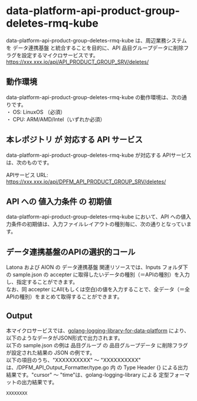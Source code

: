 # data-platform-api-product-group-deletes-rmq-kube

data-platform-api-product-group-deletes-rmq-kube は、周辺業務システム　を データ連携基盤 と統合することを目的に、API 品目グループデータに削除フラグを設定するマイクロサービスです。  
https://xxx.xxx.io/api/API_PRODUCT_GROUP_SRV/deletes/

## 動作環境
data-platform-api-product-group-deletes-rmq-kube の動作環境は、次の通りです。  
・ OS: LinuxOS （必須）  
・ CPU: ARM/AMD/Intel（いずれか必須）  

## 本レポジトリ が 対応する API サービス
data-platform-api-product-group-deletes-rmq-kube が対応する APIサービス は、次のものです。

APIサービス URL: https://xxx.xxx.io/api/DPFM_API_PRODUCT_GROUP_SRV/deletes/

## API への 値入力条件 の 初期値
data-platform-api-product-group-deletes-rmq-kube において、API への値入力条件の初期値は、入力ファイルレイアウトの種別毎に、次の通りとなっています。  

## データ連携基盤のAPIの選択的コール

Latona および AION の データ連携基盤 関連リソースでは、Inputs フォルダ下の sample.json の accepter に取得したいデータの種別（＝APIの種別）を入力し、指定することができます。  
なお、同 accepter にAll(もしくは空白)の値を入力することで、全データ（＝全APIの種別）をまとめて取得することができます。  

## Output  
本マイクロサービスでは、[golang-logging-library-for-data-platform](https://github.com/latonaio/golang-logging-library-for-data-platform) により、以下のようなデータがJSON形式で出力されます。  
以下の sample.json の例は 品目グループ の 品目グループデータ に削除フラグが設定された結果の JSON の例です。  
以下の項目のうち、"XXXXXXXXXX" ～ "XXXXXXXXXX" は、/DPFM_API_Output_Formatter/type.go 内 の Type Header {} による出力結果です。"cursor" ～ "time"は、golang-logging-library による 定型フォーマットの出力結果です。  

```
XXXXXXXX
```
